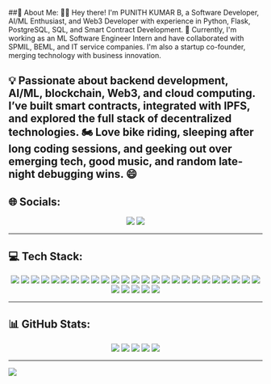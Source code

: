 ##💫 About Me:
🙋‍♂️ Hey there! I'm PUNITH KUMAR B, a Software Developer, AI/ML Enthusiast, and Web3 Developer with experience in Python, Flask, PostgreSQL, SQL, and Smart Contract Development.
🚀 Currently, I'm working as an ML Software Engineer Intern and have collaborated with SPMIL, BEML, and IT service companies. I'm also a startup co-founder, merging technology with business innovation.

💡 Passionate about backend development, AI/ML, blockchain, Web3, and cloud computing. I’ve built smart contracts, integrated with IPFS, and explored the full stack of decentralized technologies.
🏍️ Love bike riding, sleeping after long coding sessions, and geeking out over emerging tech, good music, and random late-night debugging wins. 😄
---

## 🌐 Socials:
<p align="center">
    <a href="https://www.linkedin.com/in/punith-kumar-b-969915355"><img src="https://img.shields.io/badge/LinkedIn-%230077B5.svg?style=for-the-badge&logo=linkedin&logoColor=white"></a>
    <a href="https://github.com/BOSS-009"><img src="https://img.shields.io/badge/GitHub-%23121011.svg?style=for-the-badge&logo=github&logoColor=white"></a>
</p>

---

## 💻 Tech Stack:
<p align="center">
    <img src="https://img.shields.io/badge/c-%2300599C.svg?style=for-the-badge&logo=c&logoColor=white">
    <img src="https://img.shields.io/badge/python-3670A0?style=for-the-badge&logo=python&logoColor=ffdd54">
    <img src="https://img.shields.io/badge/java-%23ED8B00.svg?style=for-the-badge&logo=openjdk&logoColor=white">
    <img src="https://img.shields.io/badge/html5-%23E34F26.svg?style=for-the-badge&logo=html5&logoColor=white">
    <img src="https://img.shields.io/badge/css3-%231572B6.svg?style=for-the-badge&logo=css3&logoColor=white">
    <img src="https://img.shields.io/badge/javascript-%23F7DF1E.svg?style=for-the-badge&logo=javascript&logoColor=black">
    <img src="https://img.shields.io/badge/node.js-%23339933.svg?style=for-the-badge&logo=node.js&logoColor=white">
    <img src="https://img.shields.io/badge/express.js-%23000000.svg?style=for-the-badge&logo=express&logoColor=white">
    <img src="https://img.shields.io/badge/react-%2361DAFB.svg?style=for-the-badge&logo=react&logoColor=black">
    <img src="https://img.shields.io/badge/django-%23092E20.svg?style=for-the-badge&logo=django&logoColor=white">
    <img src="https://img.shields.io/badge/flask-%23000.svg?style=for-the-badge&logo=flask&logoColor=white">
    <img src="https://img.shields.io/badge/mysql-%234479A1.svg?style=for-the-badge&logo=mysql&logoColor=white">
    <img src="https://img.shields.io/badge/postgresql-%23316192.svg?style=for-the-badge&logo=postgresql&logoColor=white">
    <img src="https://img.shields.io/badge/aws-%23232F3E.svg?style=for-the-badge&logo=amazonaws&logoColor=white">
    <img src="https://img.shields.io/badge/docker-%230db7ed.svg?style=for-the-badge&logo=docker&logoColor=white">
    <img src="https://img.shields.io/badge/kubernetes-%23326ce5.svg?style=for-the-badge&logo=kubernetes&logoColor=white">
    <img src="https://img.shields.io/badge/git-%23F05033.svg?style=for-the-badge&logo=git&logoColor=white">
    <img src="https://img.shields.io/badge/github-%23121011.svg?style=for-the-badge&logo=github&logoColor=white">
    <img src="https://img.shields.io/badge/opencv-%235C3EE8.svg?style=for-the-badge&logo=opencv&logoColor=white">
    <img src="https://img.shields.io/badge/tensorflow-%23FF6F00.svg?style=for-the-badge&logo=tensorflow&logoColor=white">
    <img src="https://img.shields.io/badge/scikit--learn-%23F7931E.svg?style=for-the-badge&logo=scikitlearn&logoColor=white">
    <img src="https://img.shields.io/badge/cnn-%230072C6.svg?style=for-the-badge&logo=deeplearning&logoColor=white">
    <img src="https://img.shields.io/badge/image%20processing-%23F7931E.svg?style=for-the-badge&logo=opencv&logoColor=white">
    <img src="https://img.shields.io/badge/deep%20learning-%230072C6.svg?style=for-the-badge&logo=tensorflow&logoColor=white">
    <img src="https://img.shields.io/badge/web3-%23E10098.svg?style=for-the-badge&logo=web3.js&logoColor=white">
    <img src="https://img.shields.io/badge/hyperledger%20fabric-%230078D4.svg?style=for-the-badge&logo=hyperledger&logoColor=white">
    <img src="https://img.shields.io/badge/smart%20contracts-%23000000.svg?style=for-the-badge&logo=solidity&logoColor=white">
    <img src="https://img.shields.io/badge/ethereum-%233C3C3D.svg?style=for-the-badge&logo=ethereum&logoColor=white">
    <img src="https://img.shields.io/badge/stellar-%23FF6A00.svg?style=for-the-badge&logo=stellar&logoColor=white">
    <img src="https://img.shields.io/badge/ipfs-%2361DAFB.svg?style=for-the-badge&logo=ipfs&logoColor=black">
</p>

---

## 📊 GitHub Stats:
<p align="center">
    <img src="http://github-profile-summary-cards.vercel.app/api/cards/profile-details?username=BOSS-009&theme=onedark">
    <img src="http://github-profile-summary-cards.vercel.app/api/cards/stats?username=BOSS-009&theme=onedark">
    <img src="https://github-readme-streak-stats.herokuapp.com/?user=BOSS-009&theme=dark&hide_border=false">
    <img src="https://github-readme-stats.vercel.app/api?username=BOSS-009&show_icons=true&theme=dark&include_all_commits=true">
    <img src="http://github-profile-summary-cards.vercel.app/api/cards/repos-per-language?username=BOSS-009&theme=onedark">
</p>

---

[![](https://visitcount.itsvg.in/api?id=BOSS-009&icon=0&color=0)](https://visitcount.itsvg.in)

<!-- Proudly created with GPRM ( https://gprm.itsvg.in ) -->
